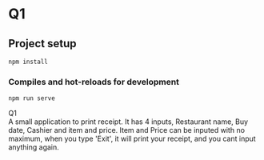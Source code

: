 # Q1

## Project setup
```
npm install
```

### Compiles and hot-reloads for development
```
npm run serve
```

Q1<br>
A small application to print receipt.
It has 4 inputs, Restaurant name, Buy date, Cashier and item and price.
Item and Price can be inputed with no maximum, when you type 'Exit', it will print your receipt, and you cant input anything again.
